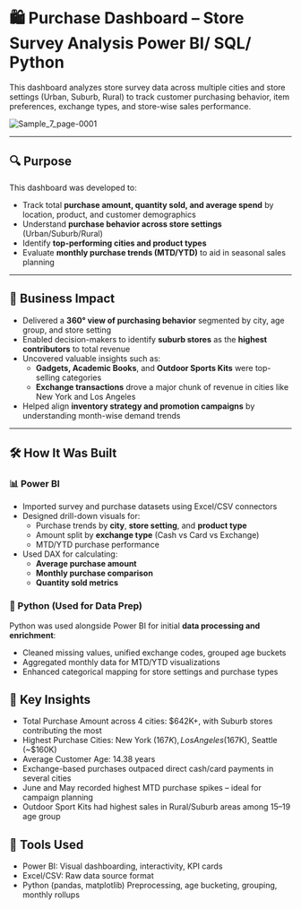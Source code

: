 # 🛍️ Purchase Dashboard – Store Survey Analysis Power BI/ SQL/ Python

This dashboard analyzes store survey data across multiple cities and store settings (Urban, Suburb, Rural) to track customer purchasing behavior, item preferences, exchange types, and store-wise sales performance.

![Sample_7_page-0001](https://github.com/user-attachments/assets/a44a1338-fb12-4746-8d15-7ff167e48c7f)

---

## 🔍 Purpose

This dashboard was developed to:
- Track total **purchase amount, quantity sold, and average spend** by location, product, and customer demographics
- Understand **purchase behavior across store settings** (Urban/Suburb/Rural)
- Identify **top-performing cities and product types**
- Evaluate **monthly purchase trends (MTD/YTD)** to aid in seasonal sales planning

---

## 🎯 Business Impact

- Delivered a **360° view of purchasing behavior** segmented by city, age group, and store setting
- Enabled decision-makers to identify **suburb stores** as the **highest contributors** to total revenue
- Uncovered valuable insights such as:
  - **Gadgets, Academic Books**, and **Outdoor Sports Kits** were top-selling categories
  - **Exchange transactions** drove a major chunk of revenue in cities like New York and Los Angeles
- Helped align **inventory strategy and promotion campaigns** by understanding month-wise demand trends

---

## 🛠️ How It Was Built

### 📊 Power BI
- Imported survey and purchase datasets using Excel/CSV connectors
- Designed drill-down visuals for:
  - Purchase trends by **city**, **store setting**, and **product type**
  - Amount split by **exchange type** (Cash vs Card vs Exchange)
  - MTD/YTD purchase performance
- Used DAX for calculating:
  - **Average purchase amount**
  - **Monthly purchase comparison**
  - **Quantity sold metrics**

### 🐍 Python (Used for Data Prep)
Python was used alongside Power BI for initial **data processing and enrichment**:
- Cleaned missing values, unified exchange codes, grouped age buckets
- Aggregated monthly data for MTD/YTD visualizations
- Enhanced categorical mapping for store settings and purchase types

## 📌 Key Insights
- Total Purchase Amount across 4 cities: $642K+, with Suburb stores contributing the most
- Highest Purchase Cities: New York ($167K), Los Angeles ($167K), Seattle (~$160K)
- Average Customer Age: 14.38 years
- Exchange-based purchases outpaced direct cash/card payments in several cities
- June and May recorded highest MTD purchase spikes – ideal for campaign planning
- Outdoor Sport Kits had highest sales in Rural/Suburb areas among 15–19 age group

## 🧰 Tools Used
- Power BI:	Visual dashboarding, interactivity, KPI cards
- Excel/CSV:	Raw data source format
- Python (pandas, matplotlib)	Preprocessing, age bucketing, grouping, monthly rollups

